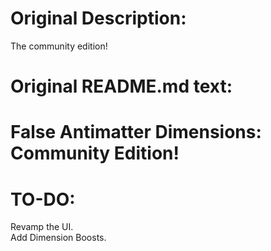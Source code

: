 # Original Description:
The community edition!

# Original README.md text:

False Antimatter Dimensions: Community Edition!
=========

TO-DO:
==========
Revamp the UI.<br>
Add Dimension Boosts.
